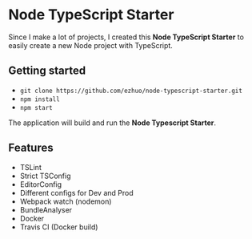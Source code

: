 # Node TypeScript Starter

Since I make a lot of projects, I created this **Node TypeScript Starter** to easily create a new Node project with TypeScript.

## Getting started

- `git clone https://github.com/ezhuo/node-typescript-starter.git`
- `npm install`
- `npm start`

The application will build and run the **Node Typescript Starter**.

## Features

- TSLint
- Strict TSConfig
- EditorConfig
- Different configs for Dev and Prod
- Webpack watch (nodemon)
- BundleAnalyser
- Docker
- Travis CI (Docker build)
